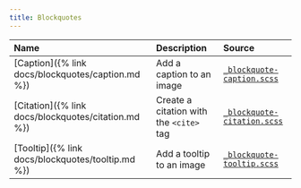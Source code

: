 ```yaml
---
title: Blockquotes
---
```


| Name                                                | Description                           | Source                                                           |
|:----------------------------------------------------|:--------------------------------------|:-----------------------------------------------------------------|
| [Caption]({% link docs/blockquotes/caption.md %})   | Add a caption to an image | [`_blockquote-caption.scss`](https://github.com/ElsaTam/obsidian-fancy-a-story/blob/main/scss/editor/blockquotes/_blockquote-caption.scss) |
| [Citation]({% link docs/blockquotes/citation.md %}) | Create a citation with the `<cite>` tag | [`_blockquote-citation.scss`](https://github.com/ElsaTam/obsidian-fancy-a-story/blob/main/scss/editor/blockquotes/_blockquote-citation.scss) |
| [Tooltip]({% link docs/blockquotes/tooltip.md %})   | Add a tooltip to an image | [`_blockquote-tooltip.scss`](https://github.com/ElsaTam/obsidian-fancy-a-story/blob/main/scss/editor/blockquotes/_blockquote-tooltip.scss) |
